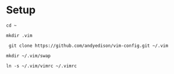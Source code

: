 # Setup


` cd ~ `

` mkdir .vim `

` git clone https://github.com/andyedison/vim-config.git ~/.vim`

` mkdir ~/.vim/swap `

` ln -s ~/.vim/vimrc ~/.vimrc `
